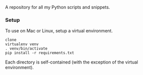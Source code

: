 A repository for all my Python scripts and snippets.

### Setup
To use on Mac or Linux, setup a virtual environment.

    clone
    virtualenv venv
    . venv/bin/activate
    pip install -r requirements.txt

Each directory is self-contained (with the exception of the virtual environment).
